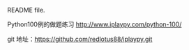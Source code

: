 README file.

Python100例的做题练习
http://www.iplaypy.com/python-100/

git 地址：https://github.com/redlotus88/iplaypy.git
